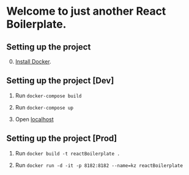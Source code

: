 # Welcome to just another React Boilerplate.

## Setting up the project

0) [Install Docker](https://docs.docker.com/install/).


## Setting up the project [Dev]

1) Run `docker-compose build`

2) Run `docker-compose up`

3) Open [localhost](localhost:8182)

## Setting up the project [Prod]

1) Run `docker build -t reactBoilerplate .`

2) Run `docker run -d -it -p 8182:8182 --name=kz reactBoilerplate`
